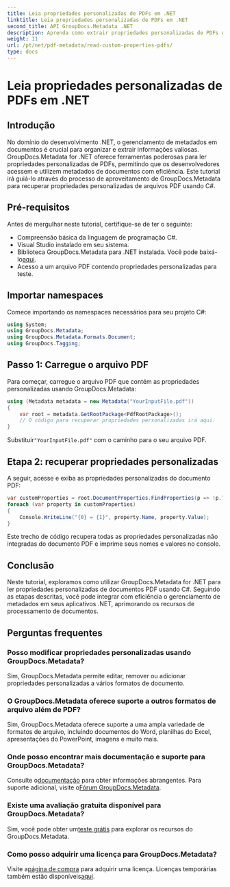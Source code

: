 ```yaml
---
title: Leia propriedades personalizadas de PDFs em .NET
linktitle: Leia propriedades personalizadas de PDFs em .NET
second_title: API GroupDocs.Metadata .NET
description: Aprenda como extrair propriedades personalizadas de PDFs usando GroupDocs.Metadata for .NET. Mergulhe no gerenciamento de metadados de documentos com C#.
weight: 11
url: /pt/net/pdf-metadata/read-custom-properties-pdfs/
type: docs
---
```

# Leia propriedades personalizadas de PDFs em .NET

## Introdução
No domínio do desenvolvimento .NET, o gerenciamento de metadados em documentos é crucial para organizar e extrair informações valiosas. GroupDocs.Metadata for .NET oferece ferramentas poderosas para ler propriedades personalizadas de PDFs, permitindo que os desenvolvedores acessem e utilizem metadados de documentos com eficiência. Este tutorial irá guiá-lo através do processo de aproveitamento de GroupDocs.Metadata para recuperar propriedades personalizadas de arquivos PDF usando C#.
## Pré-requisitos
Antes de mergulhar neste tutorial, certifique-se de ter o seguinte:
- Compreensão básica da linguagem de programação C#.
- Visual Studio instalado em seu sistema.
- Biblioteca GroupDocs.Metadata para .NET instalada. Você pode baixá-lo[aqui](https://releases.groupdocs.com/metadata/net/).
- Acesso a um arquivo PDF contendo propriedades personalizadas para teste.

## Importar namespaces
Comece importando os namespaces necessários para seu projeto C#:
```csharp
using System;
using GroupDocs.Metadata;
using GroupDocs.Metadata.Formats.Document;
using GroupDocs.Tagging;
```
## Passo 1: Carregue o arquivo PDF
Para começar, carregue o arquivo PDF que contém as propriedades personalizadas usando GroupDocs.Metadata:
```csharp
using (Metadata metadata = new Metadata("YourInputFile.pdf"))
{
    var root = metadata.GetRootPackage<PdfRootPackage>();
    // O código para recuperar propriedades personalizadas irá aqui.
}
```
 Substituir`"YourInputFile.pdf"` com o caminho para o seu arquivo PDF.
## Etapa 2: recuperar propriedades personalizadas
A seguir, acesse e exiba as propriedades personalizadas do documento PDF:
```csharp
var customProperties = root.DocumentProperties.FindProperties(p => !p.Tags.Contains(Tags.Document.BuiltIn));
foreach (var property in customProperties)
{
    Console.WriteLine("{0} = {1}", property.Name, property.Value);
}
```
Este trecho de código recupera todas as propriedades personalizadas não integradas do documento PDF e imprime seus nomes e valores no console.

## Conclusão
Neste tutorial, exploramos como utilizar GroupDocs.Metadata for .NET para ler propriedades personalizadas de documentos PDF usando C#. Seguindo as etapas descritas, você pode integrar com eficiência o gerenciamento de metadados em seus aplicativos .NET, aprimorando os recursos de processamento de documentos.

## Perguntas frequentes
### Posso modificar propriedades personalizadas usando GroupDocs.Metadata?
Sim, GroupDocs.Metadata permite editar, remover ou adicionar propriedades personalizadas a vários formatos de documento.
### O GroupDocs.Metadata oferece suporte a outros formatos de arquivo além de PDF?
Sim, GroupDocs.Metadata oferece suporte a uma ampla variedade de formatos de arquivo, incluindo documentos do Word, planilhas do Excel, apresentações do PowerPoint, imagens e muito mais.
### Onde posso encontrar mais documentação e suporte para GroupDocs.Metadata?
 Consulte o[documentação](https://tutorials.groupdocs.com/metadata/net/) para obter informações abrangentes. Para suporte adicional, visite o[Fórum GroupDocs.Metadata](https://forum.groupdocs.com/c/metadata/14).
### Existe uma avaliação gratuita disponível para GroupDocs.Metadata?
 Sim, você pode obter um[teste grátis](https://releases.groupdocs.com/) para explorar os recursos do GroupDocs.Metadata.
### Como posso adquirir uma licença para GroupDocs.Metadata?
 Visite a[página de compra](https://purchase.groupdocs.com/buy) para adquirir uma licença. Licenças temporárias também estão disponíveis[aqui](https://purchase.groupdocs.com/temporary-license/).